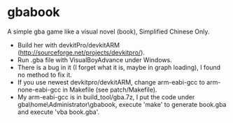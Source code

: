 gbabook
=======

A simple gba game like a visual novel (book), Simplified Chinese Only.

* Build her with devkitPro/devkitARM (http://sourceforge.net/projects/devkitpro/).  
* Run .gba file with VisualBoyAdvance under Windows.  
* There is a bug in it (I forget what it is, maybe in graph loading), I found no method to fix it.  
* If you use newest devkitpro/devkitARM, change arm-eabi-gcc to arm-none-eabi-gcc in Makefile (see patch/Makefile).    
* My arm-eabi-gcc is in build_tool/gba.7z, I put the code under gba\home\Administrator\gbabook, execute 'make' to generate book.gba and execute 'vba book.gba'.    
